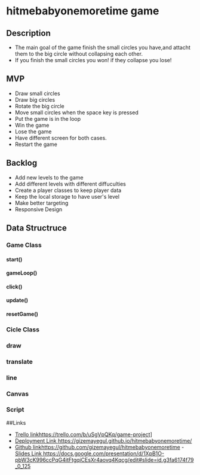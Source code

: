 
# hitmebabyonemoretime game 

## Description

- The main goal of the game finish the small circles you have,and attacht them to the big circle without collapsing each other.
- If you finish the small circles you won! if they collapse you lose!

## MVP
- Draw small circles
- Draw big circles
- Rotate the big circle
- Move small circles when the space key is pressed
- Put the game is in the loop
- Win the game
- Lose the game
- Have different screen for both cases.
- Restart the game

## Backlog

- Add new levels to the game
- Add different levels with different diffuculties
- Create a player classes to keep player data
- Keep the local storage to have user's level
- Make better targeting
- Responsive Design

## Data Structruce
### Game Class
#### start()

#### gameLoop()

#### click()


#### update()

#### resetGame()

### Cicle Class
### draw

### translate

### line

### Canvas

### Script

##Links
- [Trello link](https://trello.com/b/uSgVpQKq/game-project)https://trello.com/b/uSgVpQKq/game-project]
- [Deployment Link ](https://gizemayegul.github.io/hitmebabyonemoretime/)https://gizemayegul.github.io/hitmebabyonemoretime/
- [Github link](https://github.com/gizemayegul/hitmebabyonemoretime)https://github.com/gizemayegul/hitmebabyonemoretime
-[ Slides Link ](https://docs.google.com/presentation/d/1XpB1O-pbW3cK996ccPqG4itFtgqiCEsXr4aovq4Kqcg/edit#slide=id.g3fa6174f79_0_125)https://docs.google.com/presentation/d/1XpB1O-pbW3cK996ccPqG4itFtgqiCEsXr4aovq4Kqcg/edit#slide=id.g3fa6174f79_0_125
